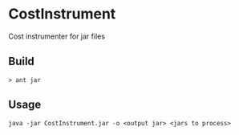 # CostInstrument
Cost instrumenter for jar files

## Build
```
> ant jar
```

## Usage
```
java -jar CostInstrument.jar -o <output jar> <jars to process>
```

